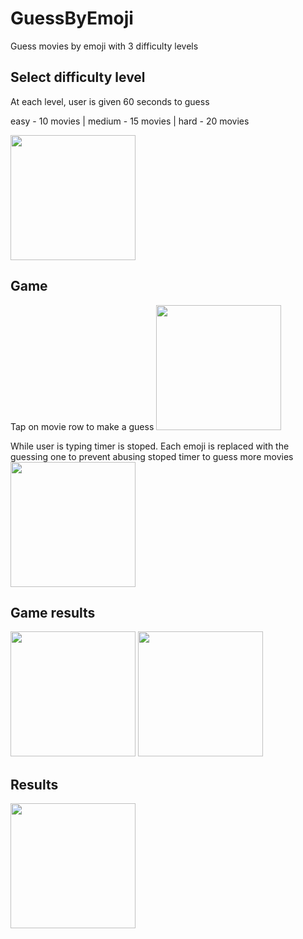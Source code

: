# GuessByEmoji
Guess movies by emoji with 3 difficulty levels

## Select difficulty level

At each level, user is given 60 seconds to guess

easy - 10 movies | medium - 15 movies | hard - 20 movies

<img src="https://user-images.githubusercontent.com/105456398/195869688-473ced5a-cbce-4597-a453-f3394208a9f8.png" width="200" />

## Game

Tap on movie row to make a guess
<img src="https://user-images.githubusercontent.com/105456398/195872185-71472668-af3f-4299-8818-549625d3b43d.png" width="200" />

While user is typing timer is stoped. Each emoji is replaced with the guessing one to prevent abusing stoped timer to guess more movies
<img src="https://user-images.githubusercontent.com/105456398/195872341-ebf9a37e-2443-4b4b-afe2-c659627ef340.png" width="200" />


## Game results

<img src="https://user-images.githubusercontent.com/105456398/195874842-8150f594-55df-4db2-897f-edf94e03c5e3.png" width="200" /> <img src="https://user-images.githubusercontent.com/105456398/195874870-abc7e852-4e92-4db5-b6c4-8f63c3fafcc9.png" width="200" />

## Results

<img src="https://user-images.githubusercontent.com/105456398/195878744-0d606f8b-4ae2-4456-8025-2f9956ec1d14.png" width="200" />
